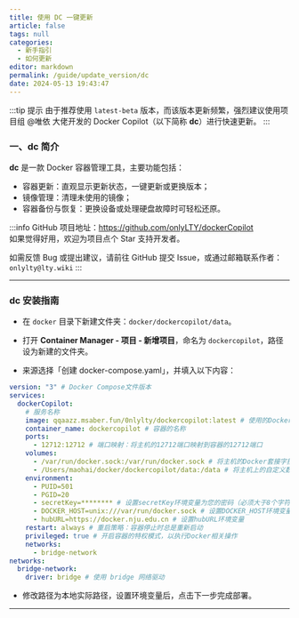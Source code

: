 ```yaml
---
title: 使用 DC 一键更新
article: false
tags: null
categories: 
  - 新手指引
  - 如何更新
editor: markdown
permalink: /guide/update_version/dc
date: 2024-05-13 19:43:47
---
```


:::tip 提示
由于推荐使用 `latest-beta` 版本，而该版本更新频繁，强烈建议使用项目组 @唯依 大佬开发的 Docker Copilot（以下简称 **dc**）进行快速更新。
:::

### 一、dc 简介

**dc** 是一款 Docker 容器管理工具，主要功能包括：

- 容器更新：直观显示更新状态，一键更新或更换版本；
- 镜像管理：清理未使用的镜像；
- 容器备份与恢复：更换设备或处理硬盘故障时可轻松还原。

:::info
GitHub 项目地址：<https://github.com/onlyLTY/dockerCopilot>  
如果觉得好用，欢迎为项目点个 Star 支持开发者。

如需反馈 Bug 或提出建议，请前往 GitHub 提交 Issue，或通过邮箱联系作者：`onlylty@lty.wiki`
:::

---

### dc 安装指南

- 在 `docker` 目录下新建文件夹：`docker/dockercopilot/data`。  
- 打开 **Container Manager - 项目 - 新增项目**，命名为 `dockercopilot`，路径设为新建的文件夹。

- 来源选择「创建 docker-compose.yaml」，并填入以下内容：

```yaml
version: "3" # Docker Compose文件版本
services:
  dockerCopilot:
    # 服务名称
    image: qqaazz.msaber.fun/0nlylty/dockercopilot:latest # 使用的Docker镜像及标签
    container_name: dockercopilot # 容器的名称
    ports:
      - 12712:12712 # 端口映射：将主机的12712端口映射到容器的12712端口
    volumes:
      - /var/run/docker.sock:/var/run/docker.sock # 将主机的Docker套接字挂载到容器内
      - /Users/maohai/docker/dockercopilot/data:/data # 将主机上的自定义数据目录挂载到容器内的/data目录
    environment:
      - PUID=501
      - PGID=20
      - secretKey=******** # 设置secretKey环境变量为您的密码（必须大于8个字符且非纯数字）
      - DOCKER_HOST=unix:///var/run/docker.sock # 设置DOCKER_HOST环境变量
      - hubURL=https://docker.nju.edu.cn # 设置hubURL环境变量
    restart: always # 重启策略：容器停止时总是重新启动
    privileged: true # 开启容器的特权模式，以执行Docker相关操作
    networks:
      - bridge-network
networks:
  bridge-network:
    driver: bridge # 使用 bridge 网络驱动

```

- 修改路径为本地实际路径，设置环境变量后，点击下一步完成部署。

---
